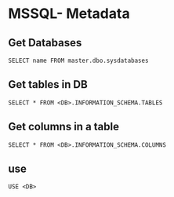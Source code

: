 # MSSQL- Metadata

## Get Databases
```
SELECT name FROM master.dbo.sysdatabases
```

## Get tables in DB
```
SELECT * FROM <DB>.INFORMATION_SCHEMA.TABLES
```

## Get columns in a table
```
SELECT * FROM <DB>.INFORMATION_SCHEMA.COLUMNS
```

## use
```
USE <DB>
```